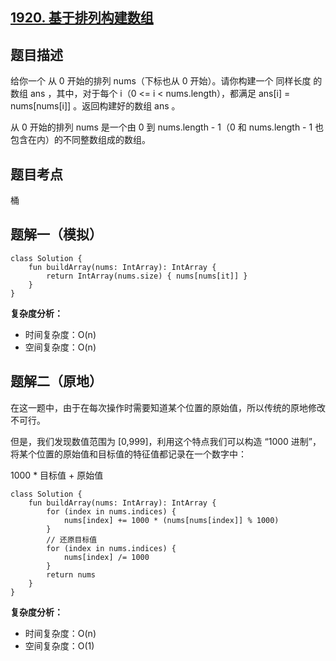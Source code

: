 ## [1920. 基于排列构建数组](https://leetcode.cn/problems/build-array-from-permutation/description/)

## 题目描述

给你一个 从 0 开始的排列 nums（下标也从 0 开始）。请你构建一个 同样长度 的数组 ans ，其中，对于每个 i（0 <= i < nums.length），都满足 ans[i] = nums[nums[i]] 。返回构建好的数组 ans 。

从 0 开始的排列 nums 是一个由 0 到 nums.length - 1（0 和 nums.length - 1 也包含在内）的不同整数组成的数组。

## 题目考点

桶

## 题解一（模拟）
 
```
class Solution {
    fun buildArray(nums: IntArray): IntArray {
        return IntArray(nums.size) { nums[nums[it]] }
    }
}
```

**复杂度分析：**

- 时间复杂度：O(n)
- 空间复杂度：O(n) 

## 题解二（原地）

在这一题中，由于在每次操作时需要知道某个位置的原始值，所以传统的原地修改不可行。

但是，我们发现数值范围为 [0,999]，利用这个特点我们可以构造 “1000 进制”，将某个位置的原始值和目标值的特征值都记录在一个数字中：

1000 * 目标值 + 原始值

```
class Solution {
    fun buildArray(nums: IntArray): IntArray {
        for (index in nums.indices) {
            nums[index] += 1000 * (nums[nums[index]] % 1000)
        }
        // 还原目标值
        for (index in nums.indices) {
            nums[index] /= 1000
        }
        return nums
    }
}
```

**复杂度分析：**

- 时间复杂度：O(n)
- 空间复杂度：O(1) 
